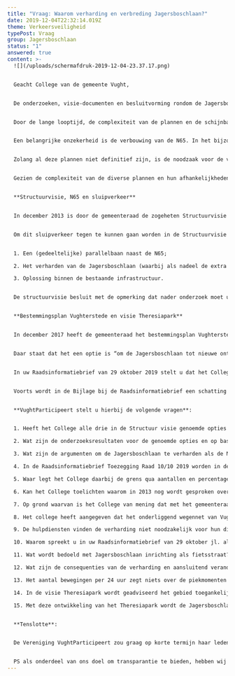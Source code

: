 ```yaml
---
title: "Vraag: Waarom verharding en verbreding Jagersboschlaan?"
date: 2019-12-04T22:32:14.019Z
theme: Verkeersveiligheid
typePost: Vraag
group: Jagersboschlaan
status: "1"
answered: true
content: >-
  ![](/uploads/schermafdruk-2019-12-04-23.37.17.png)


  Geacht College van de gemeente Vught,


  De onderzoeken, visie-documenten en besluitvorming rondom de Jagersboschlaan lopen inmiddels vele jaren. De Jagersboschlaan maakt onderdeel uit van diverse plannen die in verschillende stadia van uitwerking zijn, geen enkele daarvan kan als besloten worden beschouwd. Toch meent het college nu een besluit te moeten nemen over de Jagersboschlaan.


  Door de lange looptijd, de complexiteit van de plannen en de schijnbare afhankelijkheden, is verder onderzoek noodzakelijk, om te voorkomen dat besluiten worden genomen die onnodig of onjuist blijken, als afhankelijke plannen worden gewijzigd.


  Een belangrijke onzekerheid is de verbouwing van de N65. In het bijzonder omdat alternatieve oplossingen voor de N65, zoals uitstel of een tunnel, grote invloed hebben op de Jagersboschlaan. Ook het Theresiapark is nog niet zeker noch uitgewerkt, zodat de toekomstige rol voor de Jagersboschlaan hierin onbekend is.


  Zolang al deze plannen niet definitief zijn, is de noodzaak voor de verharding niet zeker en mag met een besluit over de Jagersboschlaan hierop niet worden vooruitgelopen.


  Gezien de complexiteit van de diverse plannen en hun afhankelijkheden, is juist hier een solide participatie noodzakelijk. De nu ter tafel liggende plannen en visies zullen met betrokkenen moeten worden geëvalueerd, voordat zij als basis kunnen dienen voor verdere besluitvorming. Daarbij zullen de verschillende scenario’s moeten worden geanalyseerd en beoordeeld. Om die reden zijn de belangrijkste afhankelijkheden hier kort toegelicht.


  **Structuurvisie, N65 en sluipverkeer**


  In december 2013 is door de gemeenteraad de zogeheten Structuurvisie aangenomen. In deze Structuurvisie komt ook de reconstructie van de N65 aan de orde en wordt in dat kader het extra sluipverkeer als gevolg van de reconstructie voor de bereikbaarheid van Regina Coeli, het Maurick College en de omliggende wijken besproken.


  Om dit sluipverkeer tegen te kunnen gaan worden in de Structuurvisie drie opties genoemd:


  1. Een (gedeeltelijke) parallelbaan naast de N65;

  2. Het verharden van de Jagersboschlaan (waarbij als nadeel de extra belasting van een rustig gebied wordt genoemd);

  3. Oplossing binnen de bestaande infrastructuur.


  De structuurvisie besluit met de opmerking dat nader onderzoek moet uitwijzen welke opties verkeerstechnisch acceptabel zijn.


  **Bestemmingsplan Vughterstede en visie Theresiapark**


  In december 2017 heeft de gemeenteraad het bestemmingsplan Vughterstede, locatie Merpatistraat vastgesteld. Daarmee werd ook de visie Theresiapark, als bijlage, van het bestemmingsplan vastgesteld. Deze visie is opgenomen in Bijlage 3 Bijlagenboek, op blz. 141 – 159 van de in totaal 212 bladzijden. Op blz. 143 wordt onder de kop “Beleidskader” de Structuurvisie 2013 genoemd.


  Daar staat dat het een optie is “om de Jagersboschlaan tot nieuwe ontsluitingsroute voor het westelijk deel van Vught te ontwikkelen op het moment dat de N65 wordt gereconstrueerd (lees verharden en verbreden: letterlijke tekst in de bijlage). Deze optie in de toekomstvisie zal in de komende tijd nog nader onderzocht worden qua uitvoering.” 


  In uw Raadsinformatiebrief van 29 oktober 2019 stelt u dat het College met het vaststellen van de visie Theresiapark in 2017 (zie hierboven: blz. 112 van Bijlage 3 Bijlagenboek bestemmingsplan Vughterstede) de verharding van de Jagersboschlaan als uitgangspunt heeft genomen.


  Voorts wordt in de Bijlage bij de Raadsinformatiebrief een schatting gegeven van het aantal passerende gemotoriseerde voertuigen per etmaal in een groot aantal straten in de omgeving inclusief de Jagersboschlaan, uitgaande van de situatie van het VKA+.


  **VughtParticipeert stelt u hierbij de volgende vragen**: 


  1. Heeft het College alle drie in de Structuur visie genoemde opties nader onderzocht?

  2. Wat zijn de onderzoeksresultaten voor de genoemde opties en op basis van welke criteria heeft het College de keuze laten vallen op de verharding van de Jagersboschlaan? Graag nadere toelichting op de gehanteerde criteria.

  3. Wat zijn de argumenten om de Jagersboschlaan te verharden als de N65 niet wordt aangepast?

  4. In de Raadsinformatiebrief Toezegging Raad 10/10 2019 worden in de bijlage alleen de schattingen genoemd van de gemotoriseerde verkeersstromen nádat de N65 is verbouwd en opengesteld. Wat zijn de verkeersstromen zónder de verbouwing van N65?

  5. Waar legt het College daarbij de grens qua aantallen en percentages om te kunnen spreken van een substantiële verandering in verkeersstromen en een substantiële betere spreiding van het verkeer over verschillende straten?

  6. Kan het College toelichten waarom in 2013 nog wordt gesproken over de verharding van de Jagersboschlaan en in 2017 – zonder enige verdere toelichting -  over verharding én verbreding?

  7. Op grond waarvan is het College van mening dat met het gemeenteraadsbesluit over de Structuurvisie en het Bestemmingsplan Vughterstede ook een besluit is genomen over de verharding van de Jagersboschlaan?

  8. Het college heeft aangegeven dat het onderliggend wegennet van Vught het verkeer aankan ná ombouw van de N65 op enkele knelpunten na waaronder de kruising Helvoirtseweg-Voorst tot Voorststraat. Op grond waarvan is verharding van de Jagersboschlaan dan toch noodzakelijk ?

  9. De hulpdiensten vinden de verharding niet noodzakelijk voor hun dienstverlening. Waarom verschilt het College van mening met de hulpdiensten over de noodzaak van de verharding van de Jagersboschlaan?

  10. Waarom spreekt u in uw Raadsinformatiebrief van 29 oktober jl. alleen over gemotoriseerd verkeer? Het is nu juist een belangrijke fietsverbinding. Waarom worden geen fietsbewegingen genoemd in de verkeerscijfers?

  11. Wat wordt bedoeld met Jagersboschlaan inrichting als fietsstraat? Wat is volgens u een fietsstraat: auto's te gast, maximaal 30 km/h, fietsers 2 richtingen, auto's 1 richting? Graag nader beschrijven, evenals in hoeverre deze status dan ook blijvend is.

  12. Wat zijn de consequenties van de verharding en aansluitend veranderd gebruik, juist voor de verkeersveiligheid van fietsers waaronder veel schoolgaande jeugd?

  13. Het aantal bewegingen per 24 uur zegt niets over de piekmomenten gedurende de spits. Wat zijn de verkeersbewegingen (gemotoriseerd én niet-gemotoriseerd) gedurende de drukte van de ochtend- en avondspits? En wat zijn dan de procentuele veranderingen in deze spitstijden?

  14. In de visie Theresiapark wordt geadviseerd het gebied toegankelijk te maken via de Jagersboschlaan en wel met een aansluiting halverwege de Vijverbosweg en het Wildpad. Hierdoor wordt de Jagersboschlaan de belangrijkste toegangsweg tot dit gebied, waarin diverse nieuwbouw is gepland. In hoeverre is het voorgestelde wegprofiel voor de Jagersboschlaan geschikt als onderdeel van de gebiedsontwikkeling Theresiapark of blijft er de kans bestaan dat de Jagersboschlaan dan nogmaals op de schop moet?

  15. Met deze ontwikkeling van het Theresiapark wordt de Jagersboschlaan niet alleen voor personenauto's maar ook voor vrachtwagens toegankelijk. Is daarvoor de ruimte beschikbaar, rekening houdend met de verwachte drukte tijdens de spitsen en het aandeel van fietsers daarin?


  **Tenslotte**:


  De Vereniging VughtParticipeert zou graag op korte termijn haar leden over uw antwoorden willen informeren. Wij nemen aan dat ook u de noodzaak ziet de inwoners van Vught zo snel mogelijk te informeren. Om die reden zouden wij het op prijs stellen uw antwoorden binnen 3 weken te mogen ontvangen.


  PS als onderdeel van ons doel om transparantie te bieden, hebben wij deze brief ook op onze website [www.vughtparticipeert.nl](www.vughtparticipeert.nl) geplaatst. Uw antwoorden zullen daar ook worden gepubliceerd.
---
```

